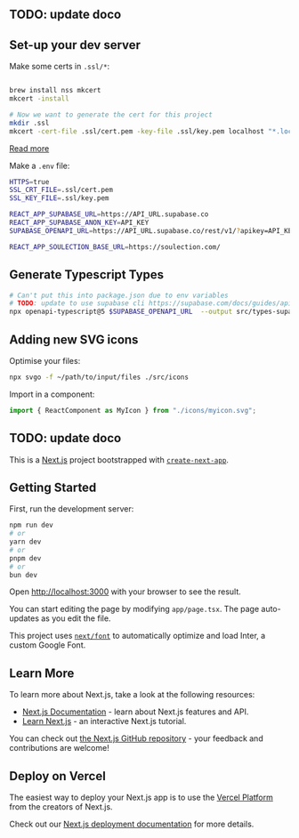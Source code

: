 ## TODO: update doco

## Set-up your dev server

Make some certs in `.ssl/*`:

```bash

brew install nss mkcert
mkcert -install

# Now we want to generate the cert for this project
mkdir .ssl
mkcert -cert-file .ssl/cert.pem -key-file .ssl/key.pem localhost "*.localhost" localhost 127.0.0.1 ::1
```

[Read more](https://geekflare.com/local-dev-environment-ssl/)

Make a `.env` file:

```bash
HTTPS=true
SSL_CRT_FILE=.ssl/cert.pem
SSL_KEY_FILE=.ssl/key.pem

REACT_APP_SUPABASE_URL=https://API_URL.supabase.co
REACT_APP_SUPABASE_ANON_KEY=API_KEY
SUPABASE_OPENAPI_URL=https://API_URL.supabase.co/rest/v1/?apikey=API_KEY

REACT_APP_SOULECTION_BASE_URL=https://soulection.com/
```

## Generate Typescript Types

```bash
# Can't put this into package.json due to env variables
# TODO: update to use supabase cli https://supabase.com/docs/guides/api/rest/generating-types#generating-types-using-supabase-cli
npx openapi-typescript@5 $SUPABASE_OPENAPI_URL  --output src/types-supabase.d.ts --version 2
```

## Adding new SVG icons

Optimise your files:

```bash
npx svgo -f ~/path/to/input/files ./src/icons
```

Import in a component:

```ts
import { ReactComponent as MyIcon } from "./icons/myicon.svg";
```

## TODO: update doco

This is a [Next.js](https://nextjs.org/) project bootstrapped with [`create-next-app`](https://github.com/vercel/next.js/tree/canary/packages/create-next-app).

## Getting Started

First, run the development server:

```bash
npm run dev
# or
yarn dev
# or
pnpm dev
# or
bun dev
```

Open [http://localhost:3000](http://localhost:3000) with your browser to see the result.

You can start editing the page by modifying `app/page.tsx`. The page auto-updates as you edit the file.

This project uses [`next/font`](https://nextjs.org/docs/basic-features/font-optimization) to automatically optimize and load Inter, a custom Google Font.

## Learn More

To learn more about Next.js, take a look at the following resources:

- [Next.js Documentation](https://nextjs.org/docs) - learn about Next.js features and API.
- [Learn Next.js](https://nextjs.org/learn) - an interactive Next.js tutorial.

You can check out [the Next.js GitHub repository](https://github.com/vercel/next.js/) - your feedback and contributions are welcome!

## Deploy on Vercel

The easiest way to deploy your Next.js app is to use the [Vercel Platform](https://vercel.com/new?utm_medium=default-template&filter=next.js&utm_source=create-next-app&utm_campaign=create-next-app-readme) from the creators of Next.js.

Check out our [Next.js deployment documentation](https://nextjs.org/docs/deployment) for more details.
